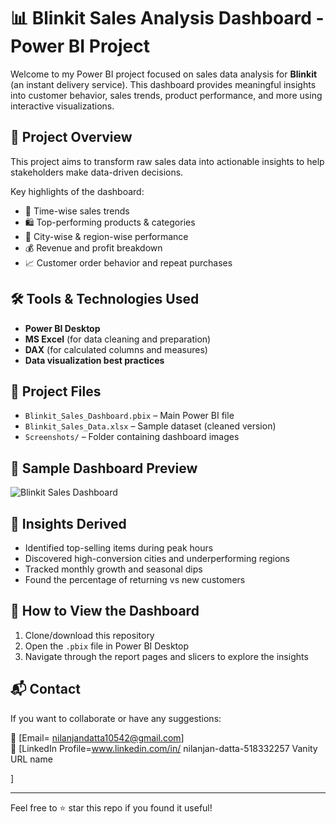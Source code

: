 # 📊 Blinkit Sales Analysis Dashboard - Power BI Project

Welcome to my Power BI project focused on sales data analysis for **Blinkit** (an instant delivery service). This dashboard provides meaningful insights into customer behavior, sales trends, product performance, and more using interactive visualizations.

## 🚀 Project Overview

This project aims to transform raw sales data into actionable insights to help stakeholders make data-driven decisions.

Key highlights of the dashboard:
- 📅 Time-wise sales trends
- 🛍️ Top-performing products & categories
- 📍 City-wise & region-wise performance
- 💰 Revenue and profit breakdown
- 📈 Customer order behavior and repeat purchases

## 🛠️ Tools & Technologies Used

- **Power BI Desktop**
- **MS Excel** (for data cleaning and preparation)
- **DAX** (for calculated columns and measures)
- **Data visualization best practices**

## 📎 Project Files

- `Blinkit_Sales_Dashboard.pbix` – Main Power BI file
- `Blinkit_Sales_Data.xlsx` – Sample dataset (cleaned version)
- `Screenshots/` – Folder containing dashboard images

## 📸 Sample Dashboard Preview

![Blinkit Sales Dashboard](Screenshots/blinkit_dashboard_sample.png)

## 🧠 Insights Derived

- Identified top-selling items during peak hours
- Discovered high-conversion cities and underperforming regions
- Tracked monthly growth and seasonal dips
- Found the percentage of returning vs new customers

## 📂 How to View the Dashboard

1. Clone/download this repository
2. Open the `.pbix` file in Power BI Desktop
3. Navigate through the report pages and slicers to explore the insights

## 📬 Contact

If you want to collaborate or have any suggestions:

📧 [Email= nilanjandatta10542@gmail.com]  
🔗 [LinkedIn Profile=www.linkedin.com/in/
nilanjan-datta-518332257
Vanity URL name

 ]  

---

Feel free to ⭐ star this repo if you found it useful!

